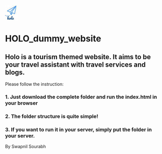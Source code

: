 
![alt text](https://raw.githubusercontent.com/swap1108/HOLO_dummy_website/master/images/logo3.jpg)  
# HOLO_dummy_website
## Holo is a tourism themed website. It aims to be your travel assistant with travel services and blogs.
Please follow the instruction:
### 1. Just download the complete folder and run the index.html in your browser
### 2. The folder structure is quite simple! 
### 3. If you want to run it in your server, simply put the folder in your server.

  By Swapnil Sourabh
